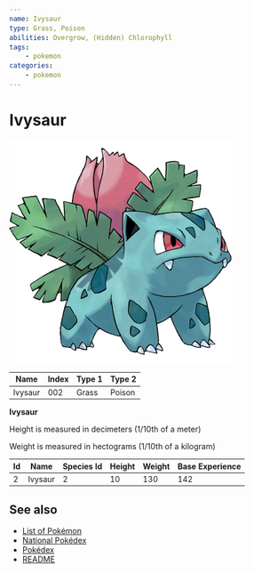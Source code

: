 ```yaml
---
name: Ivysaur
type: Grass, Poison
abilities: Overgrow, (Hidden) Chlorophyll
tags:
    - pokemon
categories:
    - pokemon
---
```


# Ivysaur


![Ivysaur](images/002.png)

| **Name** | **Index** | **Type 1** | **Type 2** |
|----|----|----|----|
| Ivysaur | 002 | Grass | Poison  |

**Ivysaur** 


Height is measured in decimeters (1/10th of a meter)

Weight is measured in hectograms (1/10th of a kilogram)

| **Id** | **Name** | **Species Id** | **Height** | **Weight** | **Base Experience** |
|--------|----------|----------------|------------|------------|---------------------|
| 2 | Ivysaur | 2 | 10 | 130 | 142 |


## See also

- [List of Pokémon](../pokemon.md)
- [National Pokédex](../national_pokedex.md)
- [Pokédex](../pokedex.md)
- [README](../README.md)
